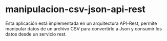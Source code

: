 # manipulacion-csv-json-api-rest
Esta aplicación está implementada en un arquitectura API-Rest, permite manipular datos de un archivo CSV para convertirlo a Json y consumir los datos desde un servicio rest.

